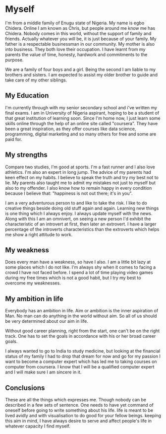
  <html>
    <body>
      <h1>Myself</h1>
      <p>I'm from a middle family of Enugu state of Nigeria. My name is egbo Chidera. Online I am known as Chris, but people around me know me has Chidera.  Nobody comes in this world, without the support of family and friends. Actually whatever you will be, it is just because of your family. My father is a respectable businessman in our community. My mother is also into business. They both love their occupation. I have learnt from my parents the value of time, honesty, hardwork and commitments to the purpose.</p>
      <p>
We are a family of four boys and a girl. Being the second I am liable to my brothers and sisters. I am expected to assist my older brother to guide and take care of my other siblings.</p>
      <h2>My Education</h2>
      <p>I'm currently through with my senior secondary school and i've written my final exams. I am in University of Nigeria aspirant, hoping to be a student of that great institution of learning soon. Since I'm home now, I just learn some skills online through the help of an online site called "coursera". They have been a great inspiration, as they offer courses like data science, programming, digital marketing and so many others for free and some are paid for.</p>
      <h2>My strengths</h2>
      <p>
Compare two studies, I'm good at sports. I'm a fast runner and I also love athletics. I'm also an expert in long jump. The advice of my parents had keen effect on my habits. I believe to speak the truth and try my best not to lie. My parents also taught me to admit my mistakes not just to myself but also to my offender. I also know how to remain happy in every condition because I believe that: "happiness is not out there; it's in you".
        <p>I am a very adventurous person to and like to take the risk. I like to do creative things beside doing old stuff again and again. Learning new things is one thing which I always enjoy. I always update myself with the news. Along with this I am an omnivert, on seeing a new person I'd exhibit the characteristic of an introvert at first, then later an extrovert. I have a larger percentage of the introverts characteristics than the extroverts which helps me show a right attitude to work.</p>
      <h2>My weakness</h2>
      <p>Does every man have a weakness, so have I also. I am a little bit lazy at some places which I do not like. I'm always shy when it comes to facing a crowd I have not faced before. I spend a lot of time playing video games during my free times which is not a good habit, but I try my best to overcome my weaknesses.</p>
      <h2>My ambition in life</h2>
      <p>Everybody has an ambition in life. Aim or ambition is the inner aspiration of Man. No man can do anything in the world without aim. So all of us should be very determined about our aim in life.</p>
      <p>Without good career planning, right from the start, one can't be on the right track. One has to set the goals in accordance with his or her broad career goals.</p>
      <p>I always wanted to go to India to study medicine, but looking at the financial status of my family I had to drop that dream for now and go for my passion I want to become a computer expert which has led me to taking courses on computer from coursera. I know that I will be a qualified computer expert and I will make sure I am sincere in it.</p>
      <h2>Conclusions</h2>
      <p>These are all the things which expresses me. Though nobody can be described in a few sets of sentence. One needs to have yet command of oneself before going to write something about his life. life is meant to be lived avidly and with visualisation to do good for your fellow beings. keeping this aim in mind, I have always desire to serve and affect people's life in whatever capacity I find myself.<p>



















































